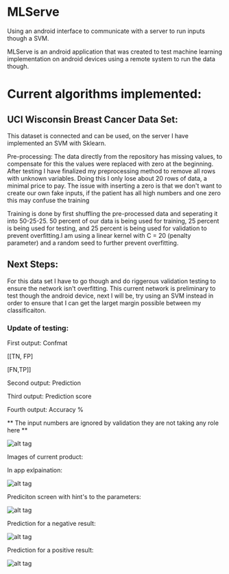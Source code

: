 # MLServe

Using an android interface to communicate with a server to run inputs though a SVM.

MLServe is an android application that was created to test machine learning implementation on android devices using a remote system to run the data though.

# Current algorithms implemented:

## UCI Wisconsin Breast Cancer Data Set:

This dataset is connected and can be used, on the server I have implemented an SVM with Sklearn.

Pre-processing: The data directly from the repository has missing values, to compensate for this the values were replaced with zero at the beginning. After testing I have finalized my preprocessing method to remove all rows with unknown variables. Doing this I only lose about 20 rows of data, a minimal price to pay. The issue with inserting a zero is that we don't want to create our own fake inputs, if the patient has all high numbers and one zero this may confuse the training

Training is done by first shuffling the pre-processed data and seperating it into 50-25-25. 50 percent of our data is being used for training, 25 percent is being used for testing, and 25 percent is being used for validation to prevent overfitting.I am using a linear kernel with C = 20 (penalty parameter) and a random seed to further prevent overfitting.

## Next Steps:

For this data set I have to go though and do riggerous validation testing to ensure the network isn't overfitting. This current network is preliminary to test though the android device, next I will be, try using an SVM instead in order to ensure that I can get the larget margin possible between my classificaiton.

### Update of testing:

First output: Confmat

[[TN, FP]

[FN,TP]]

Second output: Prediction

Third output: Prediction score

Fourth output: Accuracy %

** The input numbers are ignored by validation they are not taking any role here **

![alt tag](http://i.imgur.com/rxNElQD.png)

Images of current product:

In app exlpaination:

![alt tag](http://i.imgur.com/51C3IGj.png)

Prediciton screen with hint's to the parameters:

![alt tag](http://i.imgur.com/iUopJa4.png)

Prediction for a negative result:

![alt tag](http://i.imgur.com/5XBW1jG.png)

Prediction for a positive result:

![alt tag](http://i.imgur.com/3pdi9KS.png)
